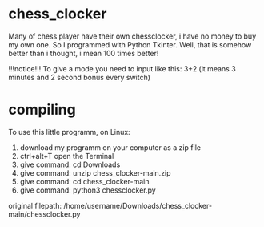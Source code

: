 # chess_clocker

Many of chess player have their own chessclocker, i have no money to buy my own one.
So I programmed with Python Tkinter.
Well, that is somehow better than i thought, i mean 100 times better!

!!!notice!!!
    To give a mode you need to input like this: 3+2 (it means 3 minutes and 2 second bonus every switch)


# compiling

To use this little programm, on Linux:
1. download my programm on your computer as a zip file
2. ctrl+alt+T open the Terminal
3. give command: cd Downloads
4. give command: unzip chess_clocker-main.zip
5. give command: cd chess_clocker-main
6. give command: python3 chessclocker.py

original filepath: /home/username/Downloads/chess_clocker-main/chessclocker.py
